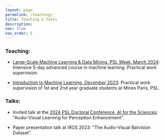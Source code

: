 ```yaml
---
layout: page
permalink: /teaching/
title: Teaching & Talks
description: 
nav: true
nav_order: 5
---
```


### Teaching:

- [Large-Scale Machine Learning & Data Mining, PSL Week, March 2024](https://cazencott.info/index.php/pages/LSML-24:-Large-Scale-Machine-Learning): Intensive 5-day advanced course in machine learning. Practical work supervision.

- [Introduction to Machine Learning, December 2023](https://people.minesparis.psl.eu/fabien.moutarde/ES_MachineLearning/index.html): Practical work supervision of 1st and 2nd year graduate students at Mines Paris, PSL.

### Talks: 

- Invited talk at the [2024 PSL Doctoral Conference, AI for the Sciences](https://psl.eu/en/events/doctoral-conference-ai-sciences/): "Audio-Visual Learning for Perception Enhancement".

- Paper presentation talk at IROS 2023: "The Audio-Visual Batvision Dataset".